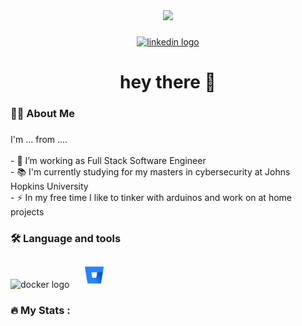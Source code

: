 <div align="center">
  <img height="150" src="https://media.giphy.com/media/7NoNw4pMNTvgc/giphy.gif"  />
</div>

###

<div align="center">
  <a href="https://www.linkedin.com/in/kai-vilbig-6a4967172/">
    <img src="https://img.shields.io/static/v1?message=LinkedIn&logo=linkedin&label=&color=0077B5&logoColor=white&labelColor=&style=for-the-badge" height="25" alt="linkedin logo"  />
  </a>
</div>

###

<h1 align="center">hey there 👋</h1>

###

<h3 align="left">👩‍💻  About Me</h3>

###

<p align="left">I'm ... from ....<br><br>- 🔭 I’m working as Full Stack Software Engineer<br>- 📚 I'm currently studying for my masters in cybersecurity at Johns Hopkins University<br>- ⚡ In my free time I like to tinker with arduinos and work on at home projects</p>

###

<h3 align="left">🛠 Language and tools</h3>

###

<div align="left">
  <img src="https://cdn.jsdelivr.net/gh/devicons/devicon/icons/docker/docker-plain-wordmark.svg" height="40" alt="docker logo"  />
  <img width="12" />
  <img src="https://github.com/devicons/devicon/blob/v2.16.0/icons/bitbucket/bitbucket-original.svg" height="40" alt="Bitbucket logo" />
</div>

###

<h3 align="left">🔥   My Stats :</h3>

###
